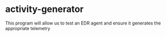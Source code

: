 # activity-generator
This program will allow us to test an EDR agent and ensure it generates the appropriate telemetry
